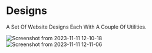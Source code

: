 # Designs
A Set Of Website Designs Each With A Couple Of Utilities.

![Screenshot from 2023-11-11 12-10-18](https://github.com/Advermte/Designs/assets/60050784/337549e4-8610-421a-b391-b8855e8535b7)
![Screenshot from 2023-11-11 12-11-06](https://github.com/Advermte/Designs/assets/60050784/9a2954fd-b0dc-44d0-bea3-ed0eb1921ee3)
